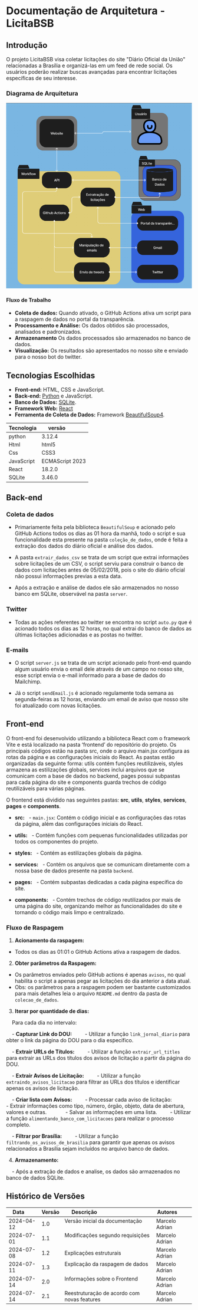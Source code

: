 # Documentação de Arquitetura - LicitaBSB

## Introdução

O projeto LicitaBSB visa coletar licitações do site "Diário Oficial da União" relacionadas a Brasília e organizá-las em um feed de rede social. Os usuários poderão realizar buscas avançadas para encontrar licitações específicas de seu interesse. 

### Diagrama de Arquitetura

![Diagrama de Arquitetura](Diagrama_vai.png)

#### Fluxo de Trabalho
- **Coleta de dados:** Quando ativado, o GitHub Actions ativa um script para a raspagem de dados no portal da transparência.
- **Processamento e Análise:** Os dados obtidos são processados, analisados e padronizados.
- **Armazenamento** Os dados processados são armazenados no banco de dados.
- **Visualização:** Os resultados são apresentados no nosso site e enviado para o nosso bot do twitter.

## Tecnologias Escolhidas

- **Front-end:** HTML, CSS e JavaScript.
- **Back-end:** [Python](https://www.python.org/) e JavaScript.
- **Banco de Dados:** [SQLite](https://www.sqlite.org/).
- **Framework Web:** [React](https://react.dev/)
- **Ferramenta de Coleta de Dados:** Framework [BeautifulSoup4](https://beautiful-soup-4.readthedocs.io/en/latest/).

| Tecnologia | versão          |
|------------|-----------------|
| python     | 3.12.4          |
| Html       | html5           |
| Css        | CSS3            |
| JavaScript | ECMAScript 2023 |
| React      | 18.2.0          |
| SQLite     | 3.46.0          |

## Back-end

### Coleta de dados

- Primariamente feita pela biblioteca `BeautifulSoup` e acionado pelo GitHub Actions todos os dias as 01 hora da manhã, todo o script e sua funcionalidade esta presente na pasta `coleção_de_dados`, onde é feita a extração dos dados do diário oficial e análise dos dados.

- A pasta `extrair_dados_csv` se trata de um script que extrai informações sobre licitações de um CSV, o script serviu para construir o banco de dados com licitações antes de 05/02/2018, pois o site do diário oficial não possui informações previas a esta data.

- Após a extração e análise de dados ele são armazenados no nosso banco em SQLite, observável na pasta `server`.

### Twitter

- Todas as ações referentes ao twitter se encontra no script `auto.py` que é acionado todos os dias as 12 horas, no qual extrai do banco de dados as últimas licitações adicionadas e as postas no twitter.

### E-mails

- O script `server.js` se trata de um script acionado pelo front-end quando algum usuário envia o email dele através de um campo no nosso site, esse script envia o e-mail informado para a base de dados do Mailchimp.

- Já o script `sendEmail.js` é acionado regulamente toda semana as segunda-feiras as 12 horas, enviando um email de aviso que nosso site foi atualizado com novas licitações.

## Front-end

O front-end foi desenvolvido utilizando a biblioteca React com o framework Vite e está localizado na pasta ‘frontend’ do repositório do projeto. Os principais códigos estão na pasta src, onde o arquivo main.jsx configura as rotas da página e as configurações iniciais do React. As pastas estão organizadas da seguinte forma: utils contém funções reutilizáveis, styles armazena as estilizações globais, services inclui arquivos que se comunicam com a base de dados no backend, pages possui subpastas para cada página do site e components guarda trechos de código reutilizáveis para várias páginas.

O frontend está dividido nas seguintes pastas: **src**, **utils**, **styles**, **services**, **pages** e **components**.

- **src:**
  - `main.jsx`: Contém o código inicial e as configurações das rotas da página, além das configurações iniciais do React.

- **utils:**
  - Contém funções com pequenas funcionalidades utilizadas por todos os componentes do projeto.

- **styles:**
  - Contém as estilizações globais da página.

- **services:**
  - Contém os arquivos que se comunicam diretamente com a nossa base de dados presente na pasta `backend`.

- **pages:**
  - Contém subpastas dedicadas a cada página específica do site.

- **components:**
  - Contém trechos de código reutilizados por mais de uma página do site, organizando melhor as funcionalidades do site e tornando o código mais limpo e centralizado.

### Fluxo de Raspagem

1. **Acionamento da raspagem:**
- Todos os dias as 01:01 o GitHub Actions ativa a raspagem de dados.

2. **Obter parâmetros da Raspagem:**
- Os parâmetros enviados pelo GitHub actions é apenas `avisos`, no qual habilita o script a apenas pegar as licitações do dia anterior a data atual.
- Obs: os parâmetros para a raspagem podem ser bastante customizados para mais detalhes leia o arquivo `README.md` dentro da pasta de `colecao_de_dados`.

3. **Iterar por quantidade de dias:**

    Para cada dia no intervalo:

    - **Capturar Link do DOU:**
        - Utilizar a função `link_jornal_diario` para obter o link da página do DOU para o dia específico.

    - **Extrair URLs de Títulos:**
        - Utilizar a função `extrair_url_titles` para extrair as URLs dos títulos dos avisos de licitação a partir da página do DOU.

    - **Extrair Avisos de Licitação:**
        - Utilizar a função `extraindo_avisos_licitacao` para filtrar as URLs dos títulos e identificar apenas os avisos de licitação.

    - **Criar lista com Avisos:**
        - Processar cada aviso de licitação:
            - Extrair informações como tipo, número, órgão, objeto, data de abertura, valores e outras.
            - Salvar as informações em uma lista.
        - Utilizar a função `alimentando_banco_com_licitacoes` para realizar o processo completo.

    - **Filtrar por Brasília:**
        - Utilizar a função `filtrando_os_avisos_de_brasilia` para garantir que apenas os avisos relacionados a Brasília sejam incluídos no arquivo banco de dados.

4. **Armazenamento:**

    - Após a extração de dados e analise, os dados são armazenados no banco de dados SQLite.


## Histórico de Versões

| Data       | Versão | Descrição                                   | Autores         |
|------------|--------|---------------------------------------------|-----------------|
| 2024-04-12 | 1.0    | Versão inicial da documentação              | Marcelo Adrian  |
| 2024-07-01 | 1.1    | Modificações segundo requisições            | Marcelo Adrian  |
| 2024-07-08 | 1.2    | Explicações estruturais                     | Marcelo Adrian  |
| 2024-07-11 | 1.3    | Explicação da raspagem de dados             | Marcelo Adrian  |
| 2024-07-14 | 2.0    | Informações sobre o Frontend                | Marcelo Adrian  |
| 2024-07-14 | 2.1    | Reestruturação de acordo com novas features | Marcelo Adrian  |
